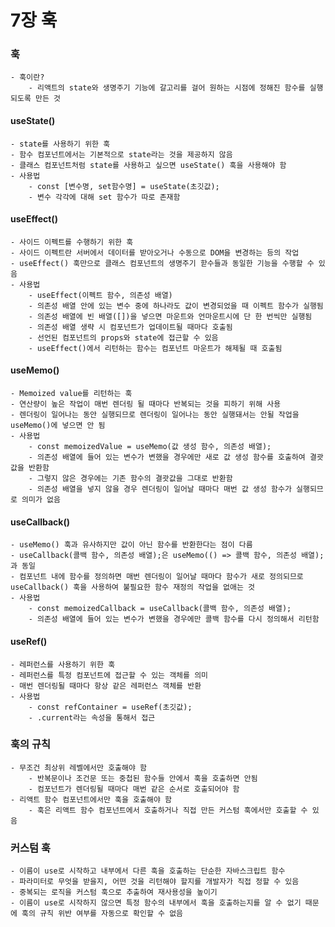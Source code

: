 # 7장 훅

### 훅
    - 훅이란?
        - 리액트의 state와 생명주기 기능에 갈고리를 걸어 원하는 시점에 정해진 함수를 실행되도록 만든 것

#### useState()
    - state를 사용하기 위한 훅
    - 함수 컴포넌트에서는 기본적으로 state라는 것을 제공하지 않음
    - 클래스 컴포넌트처럼 state를 사용하고 싶으면 useState() 훅을 사용해야 함
    - 사용법
        - const [변수명, set함수명] = useState(초깃값);
        - 변수 각각에 대해 set 함수가 따로 존재함

#### useEffect()
    - 사이드 이펙트를 수행하기 위한 훅
    - 사이드 이펙트란 서버에서 데이터를 받아오거나 수동으로 DOM을 변경하는 등의 작업
    - useEffect() 훅만으로 클래스 컴포넌트의 생명주기 핟수들과 동일한 기능을 수행할 수 있음
    - 사용법
        - useEffect(이펙트 함수, 의존성 배열)
        - 의존성 배열 안에 있는 변수 중에 하나라도 값이 변경되었을 때 이펙트 함수가 실행됨
        - 의존성 배열에 빈 배열([])을 넣으면 마운트와 언마운트시에 단 한 번씩만 실행됨
        - 의존성 배열 생략 시 컴포넌트가 업데이트될 때마다 호출됨
        - 선언된 컴포넌트의 props와 state에 접근할 수 있음
        - useEffect()에서 리턴하는 함수는 컴포넌트 마운트가 해제될 때 호출됨

#### useMemo()
    - Memoized value를 리턴하는 훅
    - 연산량이 높은 작업이 매번 렌더링 될 때마다 반복되는 것을 피하기 위해 사용
    - 렌더링이 일어나는 동안 실행되므로 렌더링이 일어나는 동안 실행돼서는 안될 작업을 useMemo()에 넣으면 안 됨
    - 사용법
        - const memoizedValue = useMemo(값 생성 함수, 의존성 배열);
        - 의존성 배열에 들어 있는 변수가 변했을 경우에만 새로 값 생성 함수를 호출하여 결괏값을 반환함
        - 그렇지 않은 경우에는 기존 함수의 결괏값을 그대로 반환함
        - 의존성 배열을 넣지 않을 경우 렌더링이 일어날 때마다 매번 값 생성 함수가 실행되므로 의미가 없음

#### useCallback()
    - useMemo() 훅과 유사하지만 값이 아닌 함수를 반환한다는 점이 다름
    - useCallback(콜백 함수, 의존성 배열);은 useMemo(() => 콜백 함수, 의존성 배열);과 동일
    - 컴포넌트 내에 함수를 정의하면 매번 렌더링이 일어날 때마다 함수가 새로 정의되므로 useCallback() 훅을 사용하여 불필요한 함수 재정의 작업을 없애는 것
    - 사용법
        - const memoizedCallback = useCallback(콜백 함수, 의존성 배열);
        - 의존성 배열에 들어 있는 변수가 변했을 경우에만 콜백 함수를 다시 정의해서 리턴함

#### useRef()
    - 레퍼런스를 사용하기 위한 훅
    - 레퍼런스를 특정 컴포넌트에 접근할 수 있는 객체를 의미
    - 매번 렌더링될 때마다 항상 같은 레퍼런스 객체를 반환
    - 사용법
        - const refContainer = useRef(초깃값);
        - .current라는 속성을 통해서 접근

### 훅의 규칙
    - 무조건 최상위 레벨에서만 호출해야 함
        - 반복문이나 조건문 또는 중첩된 함수들 안에서 훅을 호출하면 안됨
        - 컴포넌트가 렌더링될 때마다 매번 같은 순서로 호출되어야 함
    - 리액트 함수 컴포넌트에서만 훅을 호출해야 함
        - 훅은 리액트 함수 컴포넌트에서 호출하거나 직접 만든 커스텀 훅에서만 호출할 수 있음

### 커스텀 훅
    - 이름이 use로 시작하고 내부에서 다른 훅을 호출하는 단순한 자바스크립트 함수
    - 파라미터로 무엇을 받을지, 어떤 것을 리턴해야 할지를 개발자가 직접 정할 수 있음
    - 중복되는 로직을 커스텀 훅으로 추출하여 재사용성을 높이기
    - 이름이 use로 시작하지 않으면 특정 함수의 내부에서 훅을 호출하는지를 알 수 없기 때문에 훅의 규칙 위반 여부를 자동으로 확인할 수 없음